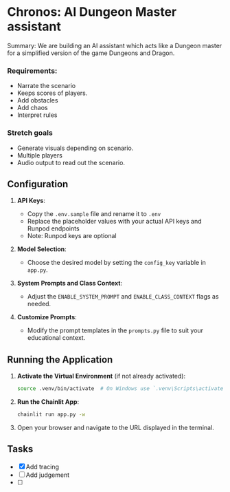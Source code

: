 # Chronos: AI Dungeon Master assistant

Summary: We are building an AI assistant which acts like a Dungeon master for a simplified version of the game Dungeons and Dragon. 

### Requirements:

- Narrate the scenario
- Keeps scores of players.  
- Add obstacles 
- Add chaos
- Interpret rules

### Stretch goals
- Generate visuals depending on scenario. 
- Multiple players
- Audio output to read out the scenario. 

## Configuration

1. **API Keys**: 
   - Copy the `.env.sample` file and rename it to `.env`
   - Replace the placeholder values with your actual API keys and Runpod endpoints
   - Note: Runpod keys are optional

2. **Model Selection**:
   - Choose the desired model by setting the `config_key` variable in `app.py`.

3. **System Prompts and Class Context**:
   - Adjust the `ENABLE_SYSTEM_PROMPT` and `ENABLE_CLASS_CONTEXT` flags as needed.

4. **Customize Prompts**:
   - Modify the prompt templates in the `prompts.py` file to suit your educational context.

## Running the Application

1. **Activate the Virtual Environment** (if not already activated):
   ```sh
   source .venv/bin/activate  # On Windows use `.venv\Scripts\activate`
   ```

2. **Run the Chainlit App**:
   ```sh
   chainlit run app.py -w
   ```

3. Open your browser and navigate to the URL displayed in the terminal.

## Tasks

- [x] Add tracing
- [ ] Add judgement
- [ ] 